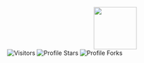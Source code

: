 <div id="header" align="center">
  <img src="https://media.discordapp.net/attachments/561607341607223317/985478703003869214/unknown-removebg-preview.png" width="100"/>
</div>
<div id="badges">
<img src="https://komarev.com/ghpvc/?username=Simoneeeeeeee&label=Profile%20Views&color=ff8000&style=flat&label=Visitors" alt="Visitors">
</a>
<img src="https://img.shields.io/badge/dynamic/json?&label=Total%20Stars&color=ff8000&style=flat&style=for-the-badge&query=%24.stars&url=https://api.github-star-counter.workers.dev/user/Simoneeeeeeee" alt="Profile Stars">
</a>
<img src="https://img.shields.io/badge/dynamic/json?&label=Total%20Forks&color=ff8000&style=flat&style=for-the-badge&query=%24.forks&url=https://api.github-star-counter.workers.dev/user/Simoneeeeeeee" alt="Profile Forks">
</a>
</div>
